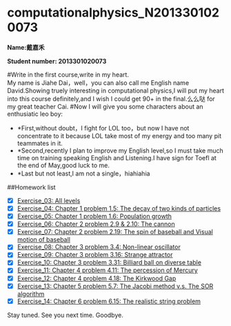 # computationalphysics_N2013301020073
**Name:戴嘉禾**

**Student number: 2013301020073**

#Write in the first course,write in my heart.  
My name is Jiahe Dai，well，you can also call me English name David.Showing truely interesting in computational physics,I will put my heart into this course definitely,and I wish I could get 90+ in the final.么么哒 for my great teacher Cai.
#Now I will give you some characters about an enthusiatic leo boy:
- *First,without doubt，I fight for LOL too，but now I have not concentrate to it because LOL take most of my energy and too many pit teammates in it.
- *Second,recently I plan to improve my English level,so I must take much time on training speaking English and Listening.I have sign for Toefl at the end of May,good luck to me.
- *Last but not least,I am not a single，hiahiahia

##Homework list
- [x] [Exercise_03: All levels](https://github.com/chenfeng2013301020145/computational-physics_N2013301020145/blob/master/Exercise/1st%20assignment.md)
- [x] [Exercise_04: Chapter 1 problem 1.5: The decay of two kinds of particles](https://github.com/daijiahe/computationalphysics_N2013301020073/blob/master/%E7%AC%AC%E5%9B%9B%E6%AC%A1%E4%BD%9C%E4%B8%9Achapter1.md)
- [x] [Exercise_05: Chapter 1 problem 1.6: Population growth](https://www.zybuluo.com/355073677/note/322726)
- [x] [Exercise_06: Chapter 2 problem 2.9 & 2.10: The cannon](https://www.zybuluo.com/355073677/note/331446)
- [x] [Exercise_07: Chapter 2 problem 2.19: The spin of baseball and Visual motion of baseball](https://www.zybuluo.com/355073677/note/339666)
- [x] [Exercise_08: Chapter 3 problem 3.4: Non-linear oscillator](https://www.zybuluo.com/355073677/note/345564)
- [x] [Exercise_09: Chapter 3 problem 3.16: Strange attractor](https://www.zybuluo.com/355073677/note/352897)
- [x] [Exercise_10: Chapter 3 problem 3.31: Billiard ball on diverse table](https://www.zybuluo.com/355073677/note/360879)
- [x] [Exercise_11: Chapter 4 problem 4.11: The percession of Mercury](https://www.zybuluo.com/355073677/note/366943)
- [x] [Exercise_12: Chapter 4 problem 4.18: The Kirkwood Gap](https://www.zybuluo.com/355073677/note/377276)
- [x] [Exercise_13: Chapter 5 problem 5.7: The Jacobi method v.s. The SOR algorithm](https://www.zybuluo.com/355073677/note/383908)
- [x] [Exercise_14: Chapter 6 problem 6.15: The realistic string problem](https://www.zybuluo.com/355073677/note/391697)

Stay tuned. See you next time. Goodbye.
